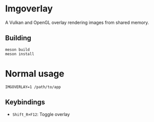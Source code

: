 # Imgoverlay

A Vulkan and OpenGL overlay rendering images from shared memory.

## Building

```
meson build
meson install
```

# Normal usage

```
IMGOVERLAY=1 /path/to/app
```

## Keybindings

- `Shift_R+F12`: Toggle overlay
